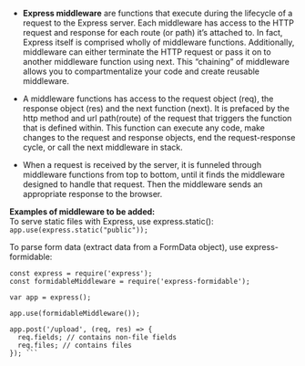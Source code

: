 * **Express middleware** are functions that execute during the lifecycle of a request to the Express server. Each middleware has access to the HTTP request and response for each route (or path) it’s attached to. In fact, Express itself is comprised wholly of middleware functions. Additionally, middleware can either terminate the HTTP request or pass it on to another middleware function using next. This “chaining” of middleware allows you to compartmentalize your code and create reusable middleware.

* A middleware functions has access to the request object (req), the response object (res) and the next function (next). It is prefaced by the http method and url path(route) of the request that triggers the function that is defined within. This function can execute any code, make changes to the request and response objects, end the request-response cycle, or call the next middleware in stack.

* When a request is received by the server, it is funneled through middleware functions from top to bottom, until it finds the middleware designed to handle that request. Then the middleware sends an appropriate response to the browser.

**Examples of middleware to be added:**  
To serve static files with Express, use express.static(): `app.use(express.static("public"));`  

To parse form data (extract data from a FormData object), use express-formidable:    
```
const express = require('express');
const formidableMiddleware = require('express-formidable');

var app = express();

app.use(formidableMiddleware());

app.post('/upload', (req, res) => {
  req.fields; // contains non-file fields
  req.files; // contains files
}); ```